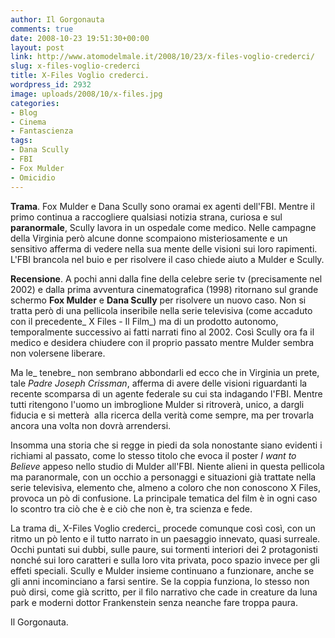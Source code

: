 ```yaml
---
author: Il Gorgonauta
comments: true
date: 2008-10-23 19:51:30+00:00
layout: post
link: http://www.atomodelmale.it/2008/10/23/x-files-voglio-crederci/
slug: x-files-voglio-crederci
title: X-Files Voglio crederci.
wordpress_id: 2932
image: uploads/2008/10/x-files.jpg
categories:
- Blog
- Cinema
- Fantascienza
tags:
- Dana Scully
- FBI
- Fox Mulder
- Omicidio
---
```


**Trama**. Fox Mulder e Dana Scully sono oramai ex agenti dell'FBI. Mentre il primo continua a raccogliere qualsiasi notizia strana, curiosa e sul **paranormale**, Scully lavora in un ospedale come medico. Nelle campagne della Virginia però alcune donne scompaiono misteriosamente e un sensitivo afferma di vedere nella sua mente delle visioni sui loro rapimenti. L'FBI brancola nel buio e per risolvere il caso chiede aiuto a Mulder e Scully.

**Recensione**. A pochi anni dalla fine della celebre serie tv (precisamente nel 2002) e dalla prima avventura cinematografica (1998) ritornano sul grande schermo **Fox Mulder** e **Dana Scully** per risolvere un nuovo caso. Non si tratta però di una pellicola inseribile nella serie televisiva (come accaduto con il precedente_ X Files - Il Film_) ma di un prodotto autonomo, temporalmente successivo ai fatti narrati fino al 2002. Così Scully ora fa il medico e desidera chiudere con il proprio passato mentre Mulder sembra non volersene liberare.

Ma le_ tenebre_ non sembrano abbondarli ed ecco che in Virginia un prete, tale _Padre Joseph Crissman_, afferma di avere delle visioni riguardanti la recente scomparsa di un agente federale su cui sta indagando l'FBI. Mentre tutti ritengono l'uomo un imbroglione Mulder si ritroverà, unico, a dargli fiducia e si metterà  alla ricerca della verità come sempre, ma per trovarla ancora una volta non dovrà arrendersi.

Insomma una storia che si regge in piedi da sola nonostante siano evidenti i richiami al passato, come lo stesso titolo che evoca il poster  _I want to Believe_ appeso nello studio di Mulder all'FBI. Niente alieni in questa pellicola ma paranormale, con un occhio a personaggi e situazioni già trattate nella serie televisiva, elemento che, almeno a coloro che non conoscono X Files, provoca un pò di confusione. La principale tematica del film è in ogni caso lo scontro tra ciò che è e ciò che non è, tra scienza e fede.

La trama di_ X-Files Voglio crederci_ procede comunque così così, con un ritmo un pò lento e il tutto narrato in un paesaggio innevato, quasi surreale. Occhi puntati sui dubbi, sulle paure, sui tormenti interiori dei 2 protagonisti nonché sui loro caratteri e sulla loro vita privata, poco spazio invece per gli effeti speciali. Scully e Mulder insieme continuano a funzionare, anche se gli anni incominciano a farsi sentire. Se la coppia funziona, lo stesso non può dirsi, come già scritto, per il filo narrativo che cade in creature da luna park e moderni dottor Frankenstein senza neanche fare troppa paura.

Il Gorgonauta.
